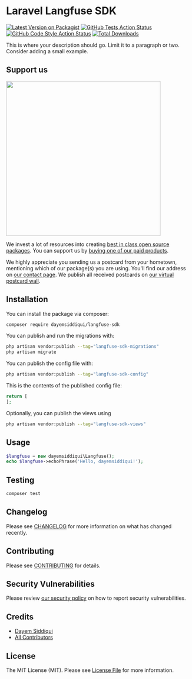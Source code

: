 # Laravel Langfuse SDK

[![Latest Version on Packagist](https://img.shields.io/packagist/v/dayemsiddiqui/langfuse-sdk.svg?style=flat-square)](https://packagist.org/packages/dayemsiddiqui/langfuse-sdk)
[![GitHub Tests Action Status](https://img.shields.io/github/actions/workflow/status/dayemsiddiqui/langfuse-sdk/run-tests.yml?branch=main&label=tests&style=flat-square)](https://github.com/dayemsiddiqui/langfuse-sdk/actions?query=workflow%3Arun-tests+branch%3Amain)
[![GitHub Code Style Action Status](https://img.shields.io/github/actions/workflow/status/dayemsiddiqui/langfuse-sdk/fix-php-code-style-issues.yml?branch=main&label=code%20style&style=flat-square)](https://github.com/dayemsiddiqui/langfuse-sdk/actions?query=workflow%3A"Fix+PHP+code+style+issues"+branch%3Amain)
[![Total Downloads](https://img.shields.io/packagist/dt/dayemsiddiqui/langfuse-sdk.svg?style=flat-square)](https://packagist.org/packages/dayemsiddiqui/langfuse-sdk)

This is where your description should go. Limit it to a paragraph or two. Consider adding a small example.

## Support us

[<img src="https://github-ads.s3.eu-central-1.amazonaws.com/langfuse-sdk.jpg?t=1" width="419px" />](https://spatie.be/github-ad-click/langfuse-sdk)

We invest a lot of resources into creating [best in class open source packages](https://spatie.be/open-source). You can support us by [buying one of our paid products](https://spatie.be/open-source/support-us).

We highly appreciate you sending us a postcard from your hometown, mentioning which of our package(s) you are using. You'll find our address on [our contact page](https://spatie.be/about-us). We publish all received postcards on [our virtual postcard wall](https://spatie.be/open-source/postcards).

## Installation

You can install the package via composer:

```bash
composer require dayemsiddiqui/langfuse-sdk
```

You can publish and run the migrations with:

```bash
php artisan vendor:publish --tag="langfuse-sdk-migrations"
php artisan migrate
```

You can publish the config file with:

```bash
php artisan vendor:publish --tag="langfuse-sdk-config"
```

This is the contents of the published config file:

```php
return [
];
```

Optionally, you can publish the views using

```bash
php artisan vendor:publish --tag="langfuse-sdk-views"
```

## Usage

```php
$langfuse = new dayemsiddiqui\Langfuse();
echo $langfuse->echoPhrase('Hello, dayemsiddiqui!');
```

## Testing

```bash
composer test
```

## Changelog

Please see [CHANGELOG](CHANGELOG.md) for more information on what has changed recently.

## Contributing

Please see [CONTRIBUTING](CONTRIBUTING.md) for details.

## Security Vulnerabilities

Please review [our security policy](../../security/policy) on how to report security vulnerabilities.

## Credits

- [Dayem Siddiqui](https://github.com/dayemsiddiqui)
- [All Contributors](../../contributors)

## License

The MIT License (MIT). Please see [License File](LICENSE.md) for more information.

